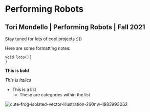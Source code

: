 # Performing Robots

## Tori Mondello | Performing Robots | Fall 2021

Stay tuned for lots of cool projects :)))

Here are some formatting notes: 

````
void loop(){
}
````
**This is bold**

*This is italics*

- This is a list
  - These are categories within the list

![cute-frog-isolated-vector-illustration-260nw-1983993062](https://user-images.githubusercontent.com/54527264/131615442-1ab5f84d-786c-41c5-88f7-f9904d6674e6.jpg)





